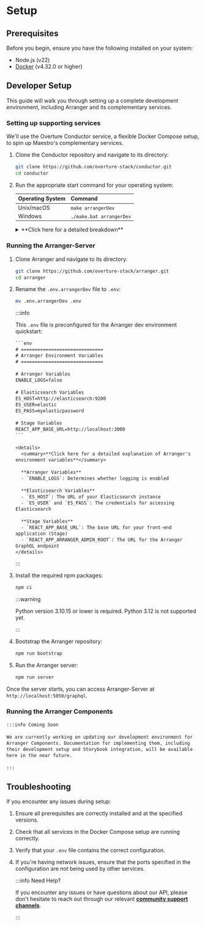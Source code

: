 # Setup

## Prerequisites

Before you begin, ensure you have the following installed on your system:

- Node.js (v22)
- [Docker](https://www.docker.com/products/docker-desktop/) (v4.32.0 or higher)

## Developer Setup

This guide will walk you through setting up a complete development environment, including Arranger and its complementary services.

### Setting up supporting services

We'll use the Overture Conductor service, a flexible Docker Compose setup, to spin up Maestro's complementary services.

1.  Clone the Conductor repository and navigate to its directory:

    ```bash
    git clone https://github.com/overture-stack/conductor.git
    cd conductor
    ```

2.  Run the appropriate start command for your operating system:

    | Operating System | Command                  |
    | ---------------- | ------------------------ |
    | Unix/macOS       | `make arrangerDev`       |
    | Windows          | `./make.bat arrangerDev` |

    <details>
    	<summary>**Click here for a detailed breakdown**</summary>

        This command will set up all complementary services for Arranger development as follows:

        ![arrangerDev](./assets/arrangerDev.svg 'Arranger Dev Environment')

        | Service       | Port   | Description                                     | Purpose in Arranger Development                                  |
        | ------------- | ------ | ----------------------------------------------- | ---------------------------------------------------------------- |
        | Conductor     | `9204` | Orchestrates deployments and environment setups | Manages the overall development environment                      |
        | Elasticsearch | `9200` | Distributed search and analytics engine         | Provides fast and scalable search capabilities over indexed data |
        | Stage         | `3000` | Web Portal Scaffolding                          | Houses Arranger's search UI components                           |

        :::note Arranger uses Elasticsearch 7

        Our search platform is built on and compatible with version 7.x of Elasticsearch. All queries to ES must follow that version's syntax and conventions.

        :::

        - Ensure all ports are free on your system before starting the environment.
        - You may need to adjust the ports in the `docker-compose.yml` file if you have conflicts with existing services.

        For more information, see our [Conductor documentation linked here](https://docs.overture.bio/docs/other-software/Conductor).

    </details>

### Running the Arranger-Server

1.  Clone Arranger and navigate to its directory:

    ```bash
    git clone https://github.com/overture-stack/arranger.git
    cd arranger
    ```

2.  Rename the `.env.arrangerDev` file to `.env`:

    ```bash
    mv .env.arrangerDev .env
    ```

    :::info

    This `.env` file is preconfigured for the Arranger dev environment quickstart:

        ```env
        # ==============================
        # Arranger Environment Variables
        # ==============================

        # Arranger Variables
        ENABLE_LOGS=false

        # Elasticsearch Variables
        ES_HOST=http://elasticsearch:9200
        ES_USER=elastic
        ES_PASS=myelasticpassword

        # Stage Variables
        REACT_APP_BASE_URL=http://localhost:3000
        ```

        <details>
          <summary>**Click here for a detailed explanation of Arranger's environment variables**</summary>

          **Arranger Variables**
          - `ENABLE_LOGS`: Determines whether logging is enabled

          **Elasticsearch Variables**
          - `ES_HOST`: The URL of your Elasticsearch instance
          - `ES_USER` and `ES_PASS`: The credentials for accessing Elasticsearch

          **Stage Variables**
          - `REACT_APP_BASE_URL`: The base URL for your front-end application (Stage)
          - `REACT_APP_ARRANGER_ADMIN_ROOT`: The URL for the Arranger GraphQL endpoint
        </details>

    :::

3.  Install the required npm packages:

    ```bash
    npm ci
    ```

    :::warning

    Python version 3.10.15 or lower is required. Python 3.12 is not supported yet.

    :::

4.  Bootstrap the Arranger repository:

    ```bash
    npm run bootstrap
    ```

5.  Run the Arranger server:

    ```bash
    npm run server
    ```

Once the server starts, you can access Arranger-Server at `http://localhost:5050/graphql`.

### Running the Arranger Components

    :::info Coming Soon

    We are currently working on updating our development environment for Arranger Components. Documentation for implementing them, including their development setup and Storybook integration, will be available here in the near future.

    :::

## Troubleshooting

If you encounter any issues during setup:

1. Ensure all prerequisites are correctly installed and at the specified versions.
2. Check that all services in the Docker Compose setup are running correctly.
3. Verify that your `.env` file contains the correct configuration.
4. If you're having network issues, ensure that the ports specified in the configuration are not being used by other services.

    :::info Need Help?

    If you encounter any issues or have questions about our API, please don't hesitate to reach out through our relevant [**community support channels**](https://docs.overture.bio/community/support).

    :::
